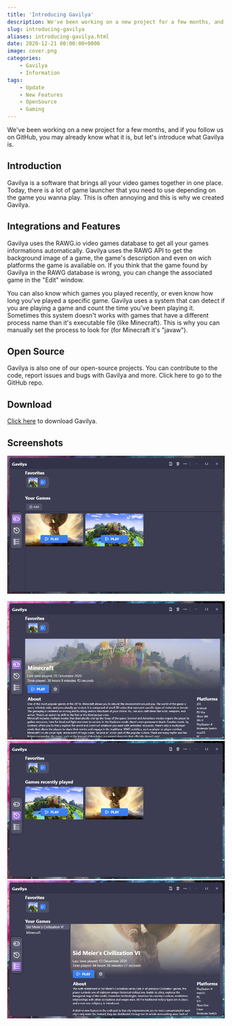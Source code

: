 ```yaml
---
title: 'Introducing Gavilya'
description: We've been working on a new project for a few months, and it is Gavilya.
slug: introducing-gavilya
aliases: introducing-gavilya.html
date: 2020-12-21 00:00:00+0000
image: cover.png
categories:
    - Gavilya
    - Information
tags:
    - Update
    - New Features
    - OpenSource
    - Gaming
---
```

We've been working on a new project for a few months, and if you follow us on GitHub, you may already know what it is, but let's introduce what Gavilya is.

## Introduction
Gavilya is a software that brings all your video games together in one place. Today, there is a lot of game launcher that you need to use depending on the game you wanna play. This is often annoying and this is why we created Gavilya.

## Integrations and Features
Gavilya uses the RAWG.io video games database to get all your games informations automatically. Gavilya uses the RAWG API to get the background image of a game, the game's description and even on wich platforms the game is available on. If you think that the game found by Gavilya in the RAWG database is wrong, you can change the associated game in the "Edit" window.

You can also know which games you played recently, or even know how long you've played a specific game. Gavilya uses a system that can detect if you are playing a game and count the time you've been playing it. Sometimes this system doesn't works with games that have a different process name than it's executable file (like Minecraft). This is why you can manually set the process to look for (for Minecraft it's "javaw").

## Open Source
Gavilya is also one of our open-source projects. You can contribute to the code, report issues and bugs with Gavilya and more. Click here to go to the GitHub repo.

## Download
[Click here](https://bit.ly/Gavilya) to download Gavilya.

## Screenshots

![The "Your Games" page of Gavilya.](cover.png)

![The "Game Information" page of Gavilya.](2.png)
![The "Games recently played" page of Gavilya.](3.png)
![The "Your Games - List" page of Gavilya.](4.png)
